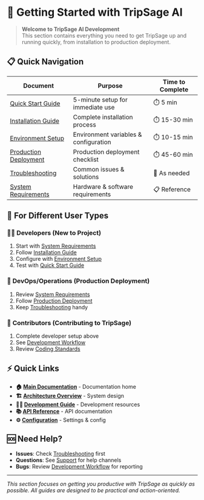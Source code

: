 # 🚀 Getting Started with TripSage AI

> **Welcome to TripSage AI Development**  
> This section contains everything you need to get TripSage up and running quickly, from installation to production deployment.

## 📋 Quick Navigation

| Document | Purpose | Time to Complete |
|----------|---------|-------------------|
| [Quick Start Guide](QUICK_START_GUIDE.md) | 5-minute setup for immediate use | ⏱️ 5 min |
| [Installation Guide](INSTALLATION_GUIDE.md) | Complete installation process | ⏱️ 15-30 min |
| [Environment Setup](ENVIRONMENT_SETUP.md) | Environment variables & configuration | ⏱️ 10-15 min |
| [Production Deployment](PRODUCTION_DEPLOYMENT.md) | Production deployment checklist | ⏱️ 45-60 min |
| [Troubleshooting](TROUBLESHOOTING.md) | Common issues & solutions | 🔧 As needed |
| [System Requirements](SYSTEM_REQUIREMENTS.md) | Hardware & software requirements | 📋 Reference |

## 🎯 For Different User Types

### 👩‍💻 **Developers** (New to Project)

1. Start with [System Requirements](SYSTEM_REQUIREMENTS.md)
2. Follow [Installation Guide](INSTALLATION_GUIDE.md)
3. Configure with [Environment Setup](ENVIRONMENT_SETUP.md)
4. Test with [Quick Start Guide](QUICK_START_GUIDE.md)

### 🚀 **DevOps/Operations** (Production Deployment)

1. Review [System Requirements](SYSTEM_REQUIREMENTS.md)
2. Follow [Production Deployment](PRODUCTION_DEPLOYMENT.md)
3. Keep [Troubleshooting](TROUBLESHOOTING.md) handy

### 🔧 **Contributors** (Contributing to TripSage)

1. Complete developer setup above
2. See [Development Workflow](../02_PROJECT_OVERVIEW/DEVELOPMENT_WORKFLOW.md)
3. Review [Coding Standards](../04_DEVELOPMENT_GUIDE/CODING_STANDARDS.md)

## ⚡ Quick Links

- **🏠 [Main Documentation](../README.md)** - Documentation home
- **🏗️ [Architecture Overview](../03_ARCHITECTURE/README.md)** - System design
- **👨‍💻 [Development Guide](../04_DEVELOPMENT_GUIDE/README.md)** - Development resources
- **📚 [API Reference](../06_API_REFERENCE/README.md)** - API documentation
- **⚙️ [Configuration](../07_CONFIGURATION/README.md)** - Settings & config

## 🆘 Need Help?

- **Issues**: Check [Troubleshooting](TROUBLESHOOTING.md) first
- **Questions**: See [Support](../08_USER_GUIDES/SUPPORT.md) for help channels
- **Bugs**: Review [Development Workflow](../02_PROJECT_OVERVIEW/DEVELOPMENT_WORKFLOW.md) for reporting

---

*This section focuses on getting you productive with TripSage as quickly as possible. All guides are designed to be practical and action-oriented.*
